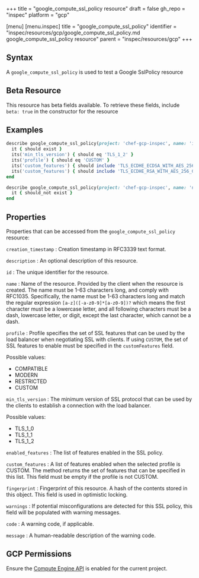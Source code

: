 +++
title = "google_compute_ssl_policy resource"
draft = false
gh_repo = "inspec"
platform = "gcp"

[menu]
  [menu.inspec]
    title = "google_compute_ssl_policy"
    identifier = "inspec/resources/gcp/google_compute_ssl_policy.md google_compute_ssl_policy resource"
    parent = "inspec/resources/gcp"
+++

## Syntax

A `google_compute_ssl_policy` is used to test a Google SslPolicy resource

## Beta Resource

This resource has beta fields available. To retrieve these fields, include `beta: true` in the constructor for the resource

## Examples

```ruby
describe google_compute_ssl_policy(project: 'chef-gcp-inspec', name: 'inspec-gcp-ssl-policy') do
  it { should exist }
  its('min_tls_version') { should eq 'TLS_1_2' }
  its('profile') { should eq 'CUSTOM' }
  its('custom_features') { should include 'TLS_ECDHE_ECDSA_WITH_AES_256_GCM_SHA384' }
  its('custom_features') { should include 'TLS_ECDHE_RSA_WITH_AES_256_GCM_SHA384' }
end

describe google_compute_ssl_policy(project: 'chef-gcp-inspec', name: 'nonexistent') do
  it { should_not exist }
end
```

## Properties

Properties that can be accessed from the `google_compute_ssl_policy` resource:

`creation_timestamp`
: Creation timestamp in RFC3339 text format.

`description`
: An optional description of this resource.

`id`
: The unique identifier for the resource.

`name`
: Name of the resource. Provided by the client when the resource is created. The name must be 1-63 characters long, and comply with RFC1035. Specifically, the name must be 1-63 characters long and match the regular expression `[a-z]([-a-z0-9]*[a-z0-9])?` which means the first character must be a lowercase letter, and all following characters must be a dash, lowercase letter, or digit, except the last character, which cannot be a dash.

`profile`
: Profile specifies the set of SSL features that can be used by the load balancer when negotiating SSL with clients. If using `CUSTOM`, the set of SSL features to enable must be specified in the `customFeatures` field.

  Possible values:

  - COMPATIBLE
  - MODERN
  - RESTRICTED
  - CUSTOM


`min_tls_version`
: The minimum version of SSL protocol that can be used by the clients to establish a connection with the load balancer.

  Possible values:

  - TLS_1_0
  - TLS_1_1
  - TLS_1_2

`enabled_features`
: The list of features enabled in the SSL policy.

`custom_features`
: A list of features enabled when the selected profile is CUSTOM. The method returns the set of features that can be specified in this list. This field must be empty if the profile is not CUSTOM.

`fingerprint`
: Fingerprint of this resource. A hash of the contents stored in this object. This field is used in optimistic locking.

`warnings`
: If potential misconfigurations are detected for this SSL policy, this field will be populated with warning messages.

`code`
: A warning code, if applicable.

`message`
: A human-readable description of the warning code.

## GCP Permissions

Ensure the [Compute Engine API](https://console.cloud.google.com/apis/library/compute.googleapis.com/) is enabled for the current project.
